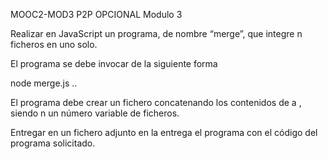 MOOC2-MOD3
P2P OPCIONAL Modulo 3

Realizar en JavaScript un programa, de nombre “merge”, que integre n ficheros en uno solo.

El programa se debe invocar de la siguiente forma

node merge.js <dest> <f1> <f2> .. <fn>

El programa debe crear un fichero <dest> concatenando los contenidos de <f1> a <fn>, siendo n un número variable de ficheros.

Entregar en un fichero adjunto en la entrega el programa con el código del programa solicitado.
